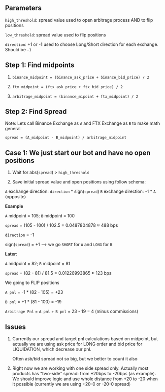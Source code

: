 ## Parameters

`high_threshold`: spread value used to open arbitrage process AND to flip positions

`low_threshold`: spread value used to flip positions

`direction`: +1 or -1 used to choose Long/Short direction for each exchange. Should be `-1`

## Step 1: Find midpoints

1. `binance_midpoint = (binance_ask_price + binance_bid_price) / 2`

2. `ftx_midpoint = (ftx_ask_price + ftx_bid_price) / 2`

3. `arbitrage_midpoint = (binance_mipoint + ftx_midpoint) / 2`

## Step 2: Find Spread

Note: Lets call Binance Exchange as `A` and FTX Exchange as `B` to make math general

`spread = (A_midpoint - B_midpoint) / arbitrage_midpoint`

## Case 1: We just start our bot and have no open positions

1. Wait for abs(`spread`) > `high_threshold`

2. Save initial spread value and open positions using follow schema:
 
  `A` exchange direction: `direction` * sign(`spread`)
  `B` exchange direction: -1 * `A` (opposite)
  
   **Example**
   
   `A` midpoint = 105; `B` midpoint = 100
   
   `spread` = (105 - 100) / 102.5 = 0.0487804878 ≈ 488 bps
   
   `direction` = -1
   
   sign(`spread`) = +1 --> we go `SHORT` for `A` and `LONG` for `B`
   
   **Later:**
   
   `A` midpoint = 82; `B` midpoint = 81
   
   `spread` = (82 - 81) / 81.5 = 0.01226993865 ≈ 123 bps

   We going to FLIP positions

   `A pnl` = -1 * (82 - 105) = +23 
  
   `B pnl` = +1 * (81 - 100) = -19 
   
   `Arbitrage Pnl` = `A pnl` + `B pnl` = 23 - 19 = 4 (minus commissions)
   
## Issues

1. Currently our spread and target pnl calculations based on midpoint, but actually we are 
using ask price for LONG order and bid price for LIQUIDATION, which decrease our pnl.

    Often asb/bid spread not so big, but we better to count it also


2. Right now we are working with one side spread only. Actually most products has "two-side"
spread: from +20bps to -20bps (as example). We should improve logic and use whole distance 
from +20 to -20 when it possible (currently we are using +20-0 or -20-0 spread)
